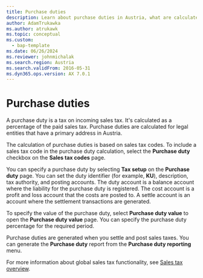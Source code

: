 ```yaml
---
title: Purchase duties
description: Learn about purchase duties in Austria, what are calculated for legal entities that have a primary address in Austria.
author: AdamTrukawka
ms.author: atrukawk
ms.topic: conceptual
ms.custom: 
  - bap-template
ms.date: 06/26/2024
ms.reviewer: johnmichalak
ms.search.region: Austria
ms.search.validFrom: 2016-05-31
ms.dyn365.ops.version: AX 7.0.1
---
```


# Purchase duties

A purchase duty is a tax on incoming sales tax. It's calculated as a percentage of the paid sales tax. Purchase duties are calculated for legal entities that have a primary address in Austria.

The calculation of purchase duties is based on sales tax codes. To include a sales tax code in the purchase duty calculation, select the **Purchase duty** checkbox on the **Sales tax codes** page.

You can specify a purchase duty by selecting **Tax setup** on the **Purchase duty** page. You can set the duty identifier (for example, **KU**), description, tax authority, and posting accounts. The duty account is a balance account where the liability for the purchase duty is registered. The cost account is a profit and loss account that the costs are posted to. A settle account is an account where the settlement transactions are generated.

To specify the value of the purchase duty, select **Purchase duty value** to open the **Purchase duty value** page. You can specify the purchase duty percentage for the required period.

Purchase duties are generated when you settle and post sales taxes. You can generate the **Purchase duty** report from the **Purchase duty reporting** menu.

For more information about global sales tax functionality, see [Sales tax overview](../../general-ledger/indirect-taxes-overview.md).
